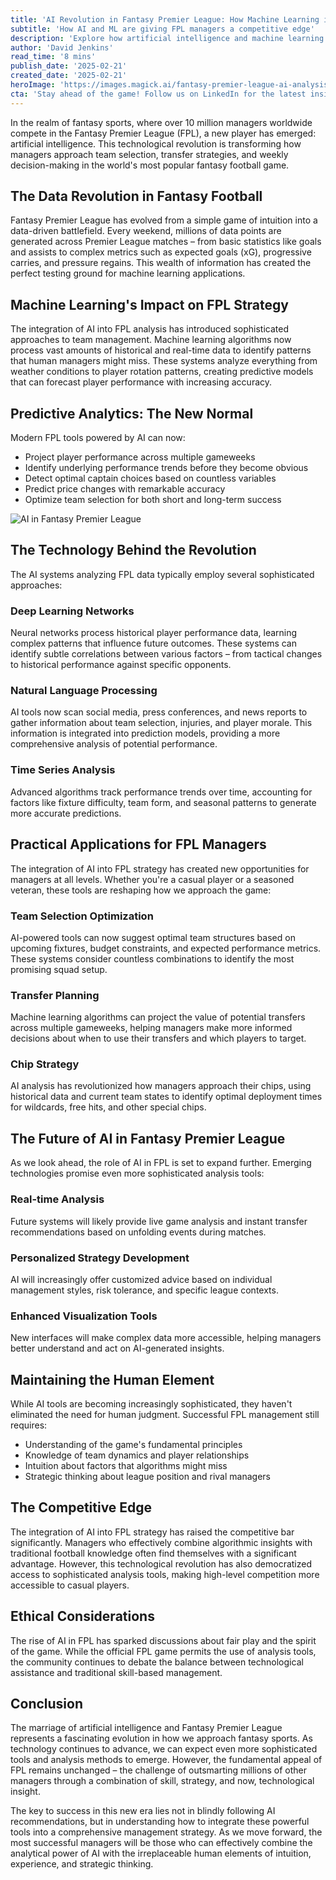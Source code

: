 ```yaml
---
title: 'AI Revolution in Fantasy Premier League: How Machine Learning is Changing the Game'
subtitle: 'How AI and ML are giving FPL managers a competitive edge'
description: 'Explore how artificial intelligence and machine learning are revolutionizing Fantasy Premier League strategy, from predictive analytics to automated decision-making systems. Discover how managers are leveraging cutting-edge technology to gain a competitive edge in the world\'s largest fantasy football game.'
author: 'David Jenkins'
read_time: '8 mins'
publish_date: '2025-02-21'
created_date: '2025-02-21'
heroImage: 'https://images.magick.ai/fantasy-premier-league-ai-analysis.jpg'
cta: 'Stay ahead of the game! Follow us on LinkedIn for the latest insights on how AI is transforming fantasy sports and get exclusive tips to boost your FPL performance.'
---
```


In the realm of fantasy sports, where over 10 million managers worldwide compete in the Fantasy Premier League (FPL), a new player has emerged: artificial intelligence. This technological revolution is transforming how managers approach team selection, transfer strategies, and weekly decision-making in the world's most popular fantasy football game.

## The Data Revolution in Fantasy Football

Fantasy Premier League has evolved from a simple game of intuition into a data-driven battlefield. Every weekend, millions of data points are generated across Premier League matches – from basic statistics like goals and assists to complex metrics such as expected goals (xG), progressive carries, and pressure regains. This wealth of information has created the perfect testing ground for machine learning applications.

## Machine Learning's Impact on FPL Strategy

The integration of AI into FPL analysis has introduced sophisticated approaches to team management. Machine learning algorithms now process vast amounts of historical and real-time data to identify patterns that human managers might miss. These systems analyze everything from weather conditions to player rotation patterns, creating predictive models that can forecast player performance with increasing accuracy.

## Predictive Analytics: The New Normal

Modern FPL tools powered by AI can now:

- Project player performance across multiple gameweeks
- Identify underlying performance trends before they become obvious
- Detect optimal captain choices based on countless variables
- Predict price changes with remarkable accuracy
- Optimize team selection for both short and long-term success

![AI in Fantasy Premier League](https://i.magick.ai/AI_FPL_insights.webp)

## The Technology Behind the Revolution

The AI systems analyzing FPL data typically employ several sophisticated approaches:

### Deep Learning Networks
Neural networks process historical player performance data, learning complex patterns that influence future outcomes. These systems can identify subtle correlations between various factors – from tactical changes to historical performance against specific opponents.

### Natural Language Processing
AI tools now scan social media, press conferences, and news reports to gather information about team selection, injuries, and player morale. This information is integrated into prediction models, providing a more comprehensive analysis of potential performance.

### Time Series Analysis
Advanced algorithms track performance trends over time, accounting for factors like fixture difficulty, team form, and seasonal patterns to generate more accurate predictions.

## Practical Applications for FPL Managers

The integration of AI into FPL strategy has created new opportunities for managers at all levels. Whether you're a casual player or a seasoned veteran, these tools are reshaping how we approach the game:

### Team Selection Optimization
AI-powered tools can now suggest optimal team structures based on upcoming fixtures, budget constraints, and expected performance metrics. These systems consider countless combinations to identify the most promising squad setup.

### Transfer Planning
Machine learning algorithms can project the value of potential transfers across multiple gameweeks, helping managers make more informed decisions about when to use their transfers and which players to target.

### Chip Strategy
AI analysis has revolutionized how managers approach their chips, using historical data and current team states to identify optimal deployment times for wildcards, free hits, and other special chips.

## The Future of AI in Fantasy Premier League

As we look ahead, the role of AI in FPL is set to expand further. Emerging technologies promise even more sophisticated analysis tools:

### Real-time Analysis
Future systems will likely provide live game analysis and instant transfer recommendations based on unfolding events during matches.

### Personalized Strategy Development
AI will increasingly offer customized advice based on individual management styles, risk tolerance, and specific league contexts.

### Enhanced Visualization Tools
New interfaces will make complex data more accessible, helping managers better understand and act on AI-generated insights.

## Maintaining the Human Element

While AI tools are becoming increasingly sophisticated, they haven't eliminated the need for human judgment. Successful FPL management still requires:

- Understanding of the game's fundamental principles
- Knowledge of team dynamics and player relationships
- Intuition about factors that algorithms might miss
- Strategic thinking about league position and rival managers

## The Competitive Edge

The integration of AI into FPL strategy has raised the competitive bar significantly. Managers who effectively combine algorithmic insights with traditional football knowledge often find themselves with a significant advantage. However, this technological revolution has also democratized access to sophisticated analysis tools, making high-level competition more accessible to casual players.

## Ethical Considerations

The rise of AI in FPL has sparked discussions about fair play and the spirit of the game. While the official FPL game permits the use of analysis tools, the community continues to debate the balance between technological assistance and traditional skill-based management.

## Conclusion

The marriage of artificial intelligence and Fantasy Premier League represents a fascinating evolution in how we approach fantasy sports. As technology continues to advance, we can expect even more sophisticated tools and analysis methods to emerge. However, the fundamental appeal of FPL remains unchanged – the challenge of outsmarting millions of other managers through a combination of skill, strategy, and now, technological insight.

The key to success in this new era lies not in blindly following AI recommendations, but in understanding how to integrate these powerful tools into a comprehensive management strategy. As we move forward, the most successful managers will be those who can effectively combine the analytical power of AI with the irreplaceable human elements of intuition, experience, and strategic thinking.